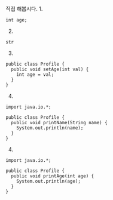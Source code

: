직접 해봅시다. 
1.
```
int age;
```

2.
```
str
```

3.
```
public class Profile {
  public void setAge(int val) {
    int age = val;
  }
}
```

4.
```
import java.io.*;

public class Profile {
  public void printName(String name) {
    System.out.println(name);
  }
}
```

4.
```
import java.io.*;

public class Profile {
  public void printAge(int age) {
    System.out.println(age);
  }
}
```
